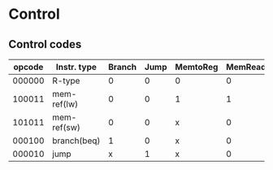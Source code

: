 # Control

## Control codes

opcode |Instr. type | Branch | Jump | MemtoReg | MemRead | MemWrite | AluSrc | AluOp | RegWrite | RegDst
-------|------------|--------|------|----------|---------|----------|--------|-------|----------|---------
000000 |R-type      |0       |0     |0         |0        |0         |0       |10     |1         |1
100011 |mem-ref(lw) |0       |0     |1         |1        |0         |1       |00     |1         |0
101011 |mem-ref(sw) |0       |0     |x         |0        |1         |1       |00     |0         |x
000100 |branch(beq) |1       |0     |x         |0        |0         |0       |01     |0         |x
000010 |jump        |x       |1     |x         |0        |0         |0       |xx     |0         |x